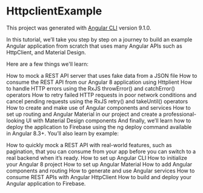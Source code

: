 # HttpclientExample

This project was generated with [Angular CLI](https://github.com/angular/angular-cli) version 9.1.0.

In this tutorial, we’ll take you step by step on a journey to build an example Angular application from scratch that uses many Angular APIs such as HttpClient, and Material Design.

Here are a few things we'll learn:

How to mock a REST API server that uses fake data from a JSON file
How to consume the REST API from our Angular 8 application using  Httplient
How to handle HTTP errors using the RxJS  throwError()  and  catchError()  operators
How to retry failed HTTP requests in poor network conditions and cancel pending requests using the RxJS  retry()  and  takeUntil() operators
How to create and make use of Angular components and services
How to set up routing and Angular Material in our project and create a professional-looking UI with Material Design components
And finally, we’ll learn how to deploy the application to Firebase using the  ng deploy  command available in Angular 8.3+.
You’ll also learn by example:

How to quickly mock a REST API with real-world features, such as pagination, that you can consume from your app before you can switch to a real backend when it’s ready.
How to set up Angular CLI
How to initialize your Angular 8 project
How to set up Angular Material
How to add Angular components and routing
How to generate and use Angular services
How to consume REST APIs with Angular HttpClient
How to build and deploy your Angular application to Firebase.
